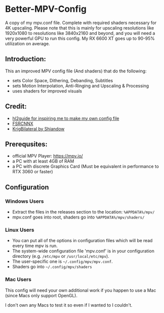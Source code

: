 # Better-MPV-Config
A copy of my mpv.conf file. Complete with required shaders necessary for 4K upscaling.
Please note that this is mainly for upscaling resolutions like 1920x1080 to resolutions like 3840x2160 and beyond, and you will need a very powerful GPU to run this config. My RX 6600 XT goes up to 90-95% utilization on average.

## Introduction:

This an improved MPV config file (And shaders) that do the following:

- sets Color Space, Dithering, Debanding, Subtitles
- sets Motion Interpolation, Anti-Ringing and Upscaling & Processing
- uses shaders for improved visuals

## Credit:
* [hl2guide for inspiring me to make my own config file](https://github.com/hl2guide)
* [FSRCNNX](https://github.com/xzpyth/mpv-config/blob/main/shaders/FSRCNNX_x2_8-0-4-1.glsl)
* [KrigBilateral by Shiandow](https://gist.github.com/igv/a015fc885d5c22e6891820ad89555637)

## Prerequsites:
* official MPV Player: https://mpv.io/
* a PC with at least 4GB of RAM
* a PC with discrete Graphics Card (Must be equivalent in performance to RTX 3060 or faster)

## Configuration

### Windows Users

* Extract the files in the releases section to the location: `%APPDATA%/mpv/`
* mpv.conf goes into root, shaders go into `%APPDATA%/mpv/shaders/`

### Linux Users

* You can put all of the options in configuration files which will be read every time mpv is run.
* The system-wide configuration file 'mpv.conf' is in your configuration directory (e.g. `/etc/mpv` or `/usr/local/etc/mpv`).
* The user-specific one is `~/.config/mpv/mpv.conf`.
* Shaders go into `~/.config/mpv/shaders`

### Mac Users

This config will need your own additional work if you happen to use a Mac (since Macs only support OpenGL).

I don't own any Macs to test it so even if I wanted to I couldn't.
